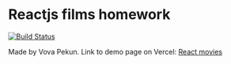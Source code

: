 # Reactjs films homework
[![Build Status](https://travis-ci.org/Vight86/reactjs-films-homework.svg?branch=main)](https://travis-ci.org/Vight86/reactjs-films-homework)

Made by Vova Pekun.
Link to demo page on Vercel:
[React movies](https://reactjs-films-homework-48y24735i-vight86.vercel.app/)


